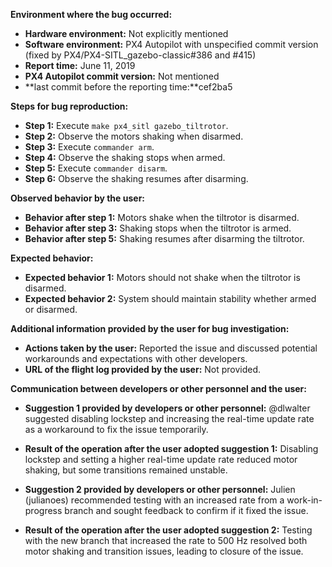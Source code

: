 **Environment where the bug occurred:**

- **Hardware environment:** Not explicitly mentioned
- **Software environment:** PX4 Autopilot with unspecified commit version (fixed by PX4/PX4-SITL_gazebo-classic#386 and #415)
- **Report time:** June 11, 2019
- **PX4 Autopilot commit version:** Not mentioned
- **last commit before the reporting time:**cef2ba5

**Steps for bug reproduction:**

- **Step 1:** Execute `make px4_sitl gazebo_tiltrotor`.
- **Step 2:** Observe the motors shaking when disarmed.
- **Step 3:** Execute `commander arm`.
- **Step 4:** Observe the shaking stops when armed.
- **Step 5:** Execute `commander disarm`.
- **Step 6:** Observe the shaking resumes after disarming.

**Observed behavior by the user:**

- **Behavior after step 1:** Motors shake when the tiltrotor is disarmed.
- **Behavior after step 3:** Shaking stops when the tiltrotor is armed.
- **Behavior after step 5:** Shaking resumes after disarming the tiltrotor.

**Expected behavior:**

- **Expected behavior 1:** Motors should not shake when the tiltrotor is disarmed.
- **Expected behavior 2:** System should maintain stability whether armed or disarmed.

**Additional information provided by the user for bug investigation:**

- **Actions taken by the user:** Reported the issue and discussed potential workarounds and expectations with other developers.
- **URL of the flight log provided by the user:** Not provided.

**Communication between developers or other personnel and the user:**

- **Suggestion 1 provided by developers or other personnel:** @dlwalter suggested disabling lockstep and increasing the real-time update rate as a workaround to fix the issue temporarily.
- **Result of the operation after the user adopted suggestion 1:** Disabling lockstep and setting a higher real-time update rate reduced motor shaking, but some transitions remained unstable.
  
- **Suggestion 2 provided by developers or other personnel:** Julien (julianoes) recommended testing with an increased rate from a work-in-progress branch and sought feedback to confirm if it fixed the issue.
- **Result of the operation after the user adopted suggestion 2:** Testing with the new branch that increased the rate to 500 Hz resolved both motor shaking and transition issues, leading to closure of the issue.
